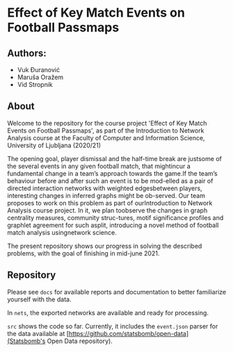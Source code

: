 # Effect of Key Match Events on Football Passmaps
## Authors:
- Vuk Ðuranović
- Maruša Oražem
- Vid Stropnik

## About
Welcome to the repository for the course project 'Effect of Key Match Events on Football Passmaps', as part of the Introduction to Network Analysis course at the Faculty of Computer and Information Science, University of Ljubljana (2020/21)

The opening goal, player dismissal and the half-time break are justsome of the several events in any given football match, that mightincur a fundamental change in a team’s approach towards the game.If the team’s behaviour before and after such an event is to be mod-elled as a pair of directed interaction networks with weighted edgesbetween players, interesting changes in inferred graphs might be ob-served.  Our team proposes to work on this problem as part of ourIntroduction  to  Network  Analysis  course  project.   In  it,  we  plan  toobserve the changes in graph centrality measures, community struc-tures, motif significance profiles and graphlet agreement for such asplit,  introducing a novel method of football match analysis usingnetwork science.

The present repository shows our progress in solving the described problems, with the goal of finishing in mid-june 2021.

## Repository
Please see `docs` for available reports and documentation to better familiarize yourself with the data.

In `nets`, the exported networks are available and ready for processing.

`src` shows the code so far. Currently, it includes the `event.json` parser for the data available at [https://github.com/statsbomb/open-data](Statsbomb's Open Data repository).
